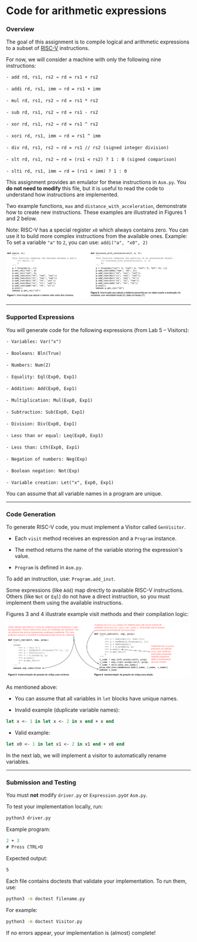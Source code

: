 # Code for arithmetic expressions

### Overview

The goal of this assignment is to compile logical and arithmetic expressions to a subset of [RISC-V](https://en.wikipedia.org/wiki/RISC-V) instructions.

For now, we will consider a machine with only the following nine instructions:

```
- add rd, rs1, rs2 → rd = rs1 + rs2

- addi rd, rs1, imm → rd = rs1 + imm

- mul rd, rs1, rs2 → rd = rs1 * rs2

- sub rd, rs1, rs2 → rd = rs1 - rs2

- xor rd, rs1, rs2 → rd = rs1 ^ rs2

- xori rd, rs1, imm → rd = rs1 ^ imm

- div rd, rs1, rs2 → rd = rs1 // rs2 (signed integer division)

- slt rd, rs1, rs2 → rd = (rs1 < rs2) ? 1 : 0 (signed comparison)

- slti rd, rs1, imm → rd = (rs1 < imm) ? 1 : 0
```

This assignment provides an emulator for these instructions in ``Asm.py``.
You **do not need to modify** this file, but it is useful to read the code to understand how instructions are implemented.

Two example functions, ``max`` and ``distance_with_acceleration``, demonstrate how to create new instructions. These examples are illustrated in Figures 1 and 2 below.

Note: RISC-V has a special register ``x0`` which always contains zero. You can use it to build more complex instructions from the available ones.
Example: To set a variable ``"a"`` to ``2``, you can use:
``addi("a", "x0", 2)``

![Grammar with Type Annotations](../assets/images/codeForArithmeticExpressions1.png)

---
### Supported Expressions

You will generate code for the following expressions (from Lab 5 – Visitors):
```
- Variables: Var("x")

- Booleans: Bln(True)

- Numbers: Num(2)

- Equality: Eql(Exp0, Exp1)

- Addition: Add(Exp0, Exp1)

- Multiplication: Mul(Exp0, Exp1)

- Subtraction: Sub(Exp0, Exp1)

- Division: Div(Exp0, Exp1)

- Less than or equal: Leq(Exp0, Exp1)

- Less than: Lth(Exp0, Exp1)

- Negation of numbers: Neg(Exp)

- Boolean negation: Not(Exp)

- Variable creation: Let("x", Exp0, Exp1)
```

You can assume that all variable names in a program are unique.

---
### Code Generation

To generate RISC-V code, you must implement a Visitor called ``GenVisitor``.

- Each ``visit`` method receives an expression and a ``Program`` instance.

- The method returns the name of the variable storing the expression's value.

- ``Program`` is defined in ``Asm.py``.

To add an instruction, use: ``Program.add_inst``.

Some expressions (like ``Add``) map directly to available RISC-V instructions.
Others (like ``Not`` or ``Eql``) do not have a direct instruction, so you must implement them using the available instructions.

Figures 3 and 4 illustrate example visit methods and their compilation logic:

![Grammar with Type Annotations](../assets/images/codeForArithmeticExpressions2.png)

As mentioned above:

- You can assume that all variables in ``let`` blocks have unique names.

- Invalid example (duplicate variable names):

```sml
let x <- 1 in let x <- 2 in x end + x end
```

- Valid example:
```sml
let x0 <- 1 in let x1 <- 2 in x1 end + x0 end
```

In the next lab, we will implement a visitor to automatically rename variables.

---
### Submission and Testing

You must **not** modify ``driver.py`` or ``Expression.py``or ``Asm.py``.

To test your implementation locally, run:

```Bash
python3 driver.py
```

Example program:

```sml
2 + 3
# Press CTRL+D
```

Expected output:
```Bash
5
```

Each file contains doctests that validate your implementation.
To run them, use:
```bash
python3 -m doctest filename.py
```

For example:

```bash
python3 -m doctest Visitor.py
```

If no errors appear, your implementation is (almost) complete!